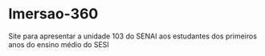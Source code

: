 # Imersao-360
Site para apresentar a unidade 103 do SENAI aos estudantes dos primeiros anos do ensino médio do SESI
